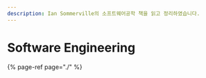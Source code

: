 ```yaml
---
description: Ian Sommerville의 소프트웨어공학 책을 읽고 정리하였습니다.
---
```


# Software Engineering



{% page-ref page="./" %}



